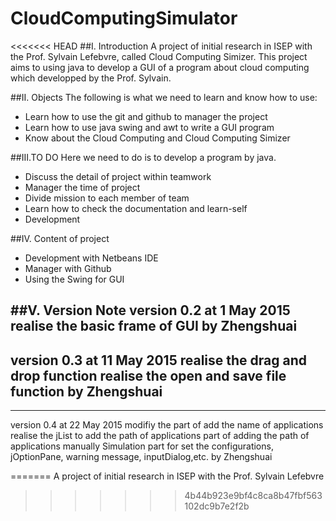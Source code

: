 # CloudComputingSimulator
<<<<<<< HEAD
##I. Introduction
A project of initial research in ISEP with the Prof. Sylvain Lefebvre, called Cloud Computing Simizer. This project aims to using java to develop a GUI of a program about cloud computing which developped by the Prof. Sylvain.

##II. Objects
The following is what we need to learn and know how to use:

*	Learn how to use the git and github to manager the project
*	Learn how to use java swing and awt to write a GUI program
*	Know about the Cloud Computing and Cloud Computing Simizer

##III.TO DO
Here we need to do is to develop a program by java.

*	Discuss the detail of project within teamwork
*	Manager the time of project
*	Divide mission to each member of team
*	Learn how to check the documentation and learn-self
*	Development

##IV. Content of project
*	Development with Netbeans IDE
*	Manager with Github
*	Using the Swing for GUI

##V. Version Note
version 0.2 at 1 May 2015
realise the basic frame of GUI
by Zhengshuai
---
version 0.3 at 11 May 2015
realise the drag and drop function
realise the open and save file function
by Zhengshuai
---
---
version 0.4 at 22 May 2015
modifiy the part of add the name of applications
realise the jList to add the path of applications
part of adding  the path  of applications manually
Simulation part for set the configurations, jOptionPane, warning message, inputDialog,etc.
by Zhengshuai


=======
A project of initial research in ISEP with the Prof. Sylvain Lefebvre
>>>>>>> 4b44b923e9bf4c8ca8b47fbf563102dc9b7e2f2b
